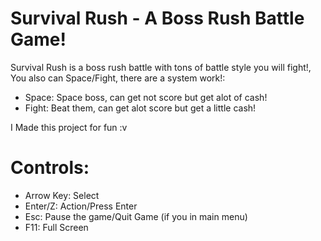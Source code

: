 # Survival Rush - A Boss Rush Battle Game!
Survival Rush is a boss rush battle with tons of battle style you will fight!, You also can Space/Fight, there are a system work!:
- Space: Space boss, can get not score but get alot of cash!
- Fight: Beat them, can get alot score but get a little cash!

I Made this project for fun :v

# Controls:
- Arrow Key: Select
- Enter/Z: Action/Press Enter
- Esc: Pause the game/Quit Game (if you in main menu)
- F11: Full Screen